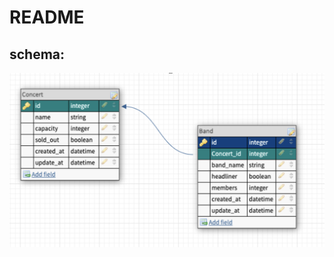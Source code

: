 # README

## schema:

<img src="images/schema_image.png" 
     alt="schema" />

                                    